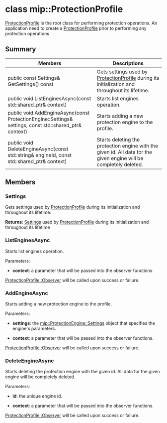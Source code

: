 # class mip::ProtectionProfile 
[ProtectionProfile](class_mip_protectionprofile.md) is the root class for performing protection operations.
An application need to create a [ProtectionProfile](class_mip_protectionprofile.md) prior to performing any protection operations
  
## Summary
 Members                        | Descriptions                                
--------------------------------|---------------------------------------------
 public const Settings& GetSettings() const  |  Gets settings used by [ProtectionProfile](class_mip_protectionprofile.md) during its initialization and throughout its lifetime.
public void ListEnginesAsync(const std::shared_ptr<void>& context)  |  Starts list engines operation.
public void AddEngineAsync(const ProtectionEngine::Settings& settings, const std::shared_ptr<void>& context)  |  Starts adding a new protection engine to the profile.
public void DeleteEngineAsync(const std::string& engineId, const std::shared_ptr<void>& context)  |  Starts deleting the protection engine with the given id. All data for the given engine will be completely deleted.
  
## Members
  
### Settings
Gets settings used by [ProtectionProfile](class_mip_protectionprofile.md) during its initialization and throughout its lifetime.

  
**Returns**: [Settings](class_mip_protectionprofile_settings.md) used by [ProtectionProfile](class_mip_protectionprofile.md) during its initialization and throughout its lifetime
  
### ListEnginesAsync
Starts list engines operation.

Parameters:  
* **context**: a parameter that will be passed into the observer functions. 


[ProtectionProfile::Observer](class_mip_protectionprofile_observer.md) will be called upon success or failure.
  
### AddEngineAsync
Starts adding a new protection engine to the profile.

Parameters:  
* **settings**: the [mip::ProtectionEngine::Settings](class_mip_protectionengine_settings.md) object that specifies the engine's parameters. 


* **context**: a parameter that will be passed into the observer functions. 


[ProtectionProfile::Observer](class_mip_protectionprofile_observer.md) will be called upon success or failure.
  
### DeleteEngineAsync
Starts deleting the protection engine with the given id. All data for the given engine will be completely deleted.

Parameters:  
* **id**: the unique engine id. 


* **context**: a parameter that will be passed into the observer functions. 


[ProtectionProfile::Observer](class_mip_protectionprofile_observer.md) will be called upon success or failure.